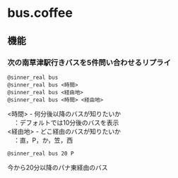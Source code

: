 # bus.coffee

## 機能
### 次の南草津駅行きバスを5件問い合わせるリプライ

    @sinner_real bus  
    @sinner_real bus <時間>  
    @sinner_real bus <経由地>  
    @sinner_real bus <時間> <経由地>  
<時間> - 何分後以降のバスが知りたいか  
　：デフォルトでは10分後のバスを表示  
<経由地> - どこ経由のバスが知りたいか  
　：直，P，か，笠，西  

    @sinner_real bus 20 P  
今から20分以降のパナ東経由のバス  
